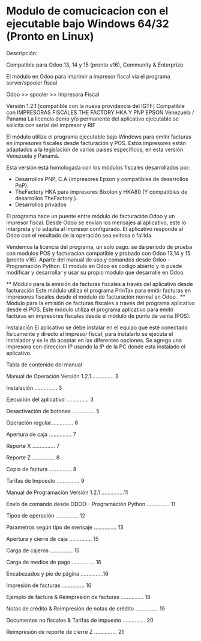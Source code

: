 # Modulo de comucicacion con el ejecutable bajo Windows 64/32 (Pronto en Linux)

Descripción:

Compatible para Odoo 13, 14 y 15 (pronto v16), Community & Enterprize

El módulo en Odoo para imprimir a impresor fiscal via el programa server/spooler fiscal

Odoo >> spooler >> Impresora Fiscal

Versión 1.2.1 [compatible con la nueva providencia del IGTF]
Compatible con IMPRESORAS FISCALES THE FACTORY HKA Y PNP EPSON Venezuela / Panama
La licencia demo y/o permanente del aplicativo ejecutable se solicita con serial del impresor y RIF

El módulo utiliza el programa ejecutable bajo Windows para emitir facturas en impresores fiscales desde
facturación y POS. Estos impresores están adaptados a la legislación de
varios paises específicos; en esta versión Venezuela y Panamá.

Esta versión está homologada con los módulos fiscales desarrollados por:
- Desarrollos PNP, C.A.(impresores Epson y compatibles de desarrollos PnP).
- TheFactory HKA para impresores Bixolon y HKA80 (Y compatibles de desarrollos TheFactory ).
- Desarrollos privados



El programa hace un puente entre módulo de facturación Odoo y un impresor fiscal. Desde Odoo se envían los mensajes al aplicativo, este lo interpreta y lo adapta al impresor configurado. El aplicativo responde al Odoo con el resultado de la operación sea exitosa o fallida. 

Vendemos la licencia del programa, un solo pago. se da periodo de prueba con modulos POS y facturacion compatible y probado con Odoo 13,14 y 15 (pronto v16). Aparte del manual de uso y comandos desde Odoo - Programación Python. El modulo en Odoo es codigo abierto y lo puede modificar y desarrollar y usar su propio modulo que desarrolle en Odoo.

** Módulo para la emisión de facturas fiscales a través del aplicativo desde facturación
Este módulo utiliza el programa PrinTax para emitir facturas en impresores fiscales desde el módulo de facturación normal en Odoo
.
** Módulo para la emisión de facturas fiscales a través del programa aplicativo desde el POS.
Este módulo utiliza el programa aplicativo para emitir facturas en impresores fiscales desde el módulo de punto de venta (POS). 


Instalación
El aplicativo se debe instalar en el equipo que esté conectado físicamente y directo al impresor fiscal, para instalarlo se ejecuta el instalador y se le da aceptar en las diferentes opciones.
Se agrega una impresora con direccion IP usando la IP de la PC donde esta instalado el aplicativo.

Tabla de contenido del manual

Manual de Operación Versión 1.2.1............... 3

Instalación ............... 3

Ejecución del aplicativo ............... 3

Desactivación de botones ............... 5

Operación regular............... 6

Apertura de caja ............... 7

Reporte X ............... 7

Reporte Z ............... 8

Copia de factura ............... 8

Tarifas de Impuesto ............... 9

Manual de Programación Versión 1.2.1 ...............11

Envío de comando desde ODOO - Programación Python ............... 11

Tipos de operación ............... 12

Parametros según tipo de mensaje ............... 13

Apertura y cierre de caja ............... 15

Carga de cajeros ............... 15

Carga de medios de pago ............... 16

Encabezados y pie de página ...............16

Impresión de facturas ............... 16

Ejemplo de factura & Reimpresión de facturas ............... 18

Notas de crédito & Reimpresión de notas de crédito ............... 19

Documentos no fiscales & Tarifas de impuesto ............... 20

Reimpresión de reporte de cierre Z ............... 21
